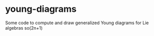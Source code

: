 # young-diagrams
Some code to compute and draw generalized Young diagrams for Lie algebras so(2n+1)
